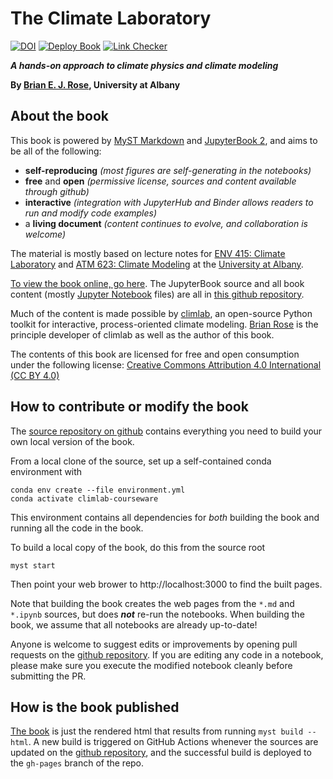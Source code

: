 # The Climate Laboratory

[![DOI](https://zenodo.org/badge/231609808.svg)](https://zenodo.org/badge/latestdoi/231609808)
[![Deploy Book](https://github.com/brian-rose/ClimateLaboratoryBook/actions/workflows/deploy-book.yaml/badge.svg)](https://github.com/brian-rose/ClimateLaboratoryBook/actions/workflows/deploy-book.yaml)
[![Link Checker](https://github.com/brian-rose/ClimateLaboratoryBook/actions/workflows/link-checker.yaml/badge.svg)](https://github.com/brian-rose/ClimateLaboratoryBook/actions/workflows/link-checker.yaml)

***A hands-on approach to climate physics and climate modeling***

**By [Brian E. J. Rose][brian], University at Albany**

## About the book

This book is powered by [MyST Markdown][mystmd] and [JupyterBook 2][jupyterbook2],
and aims to be all of the following:
- **self-reproducing** *(most figures are self-generating in the notebooks)*
- **free** and **open** *(permissive license, sources and content available through github)*
- **interactive** *(integration with JupyterHub and Binder allows readers to run and modify code examples)*
- a **living document** *(content continues to evolve, and collaboration is welcome)*

The material is mostly based on lecture notes for
[ENV 415: Climate Laboratory][env415] and [ATM 623: Climate Modeling][atm623]
at the [University at Albany][ualbany].

[To view the book online, go here][book].
The JupyterBook source and all book content (mostly [Jupyter Notebook][notebook] files)
are all in [this github repository][repo].

Much of the content is made possible by [climlab][climlab], an open-source
Python toolkit for interactive, process-oriented climate modeling.
[Brian Rose][brian] is the principle developer of climlab as well as the author of this book.

The contents of this book are licensed for free and open consumption under the following license:
[Creative Commons Attribution 4.0 International (CC BY 4.0)](https://creativecommons.org/licenses/by/4.0/)

## How to contribute or modify the book

The [source repository on github][repo] contains everything you need to build your own local version of the book.

From a local clone of the source, set up a self-contained conda environment with
```
conda env create --file environment.yml
conda activate climlab-courseware
```
This environment contains all dependencies for *both* building the book and running all the code in the book.

To build a local copy of the book, do this from the source root
```
myst start
```

Then point your web brower to http://localhost:3000 to find the built pages.

Note that building the book creates the web pages from the `*.md` and `*.ipynb` sources, but does ***not*** re-run the notebooks. When building the book, we assume that all notebooks are already up-to-date!

Anyone is welcome to suggest edits or improvements by opening pull requests on the [github repository][repo]. If you are editing any code in a notebook, please make sure you execute the modified notebook cleanly before submitting the PR.

## How is the book published

[The book][book] is just the rendered html that results from running `myst build --html`. A new build is triggered on GitHub Actions whenever the sources are updated on the [github repository][repo], and the successful build is deployed to the `gh-pages` branch of the repo.


[brian]: https://www.atmos.albany.edu/facstaff/brose/
[env415]: https://www.atmos.albany.edu/facstaff/brose/classes/ENV415_Spring2022/
[atm623]: https://brian-rose.github.io/atm623-spring2025/
[ualbany]: https://www.albany.edu
[mystmd]: https://mystmd.org
[jupyterbook2]: https://next.jupyterbook.org
[climlab]: https://github.com/climlab/climlab
[book]: https://brian-rose.github.io/ClimateLaboratoryBook/
[repo]: https://github.com/brian-rose/ClimateLaboratoryBook
[notebook]: https://jupyter-notebook.readthedocs.io/en/stable/
